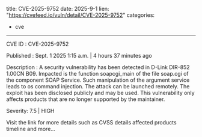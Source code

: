  
title: CVE-2025-9752
date: 2025-9-1
lien: "https://cvefeed.io/vuln/detail/CVE-2025-9752"
categories:
  - cve
---

CVE ID : CVE-2025-9752

Published :  Sept. 1
2025
1:15 a.m. | 4 hours
37 minutes ago

Description : A security vulnerability has been detected in D-Link DIR-852 1.00CN B09. Impacted is the function soapcgi_main of the file soap.cgi of the component SOAP Service. Such manipulation of the argument service leads to os command injection. The attack can be launched remotely. The exploit has been disclosed publicly and may be used. This vulnerability only affects products that are no longer supported by the maintainer.

Severity: 7.5 | HIGH

Visit the link for more details
such as CVSS details
affected products
timeline
and more...
